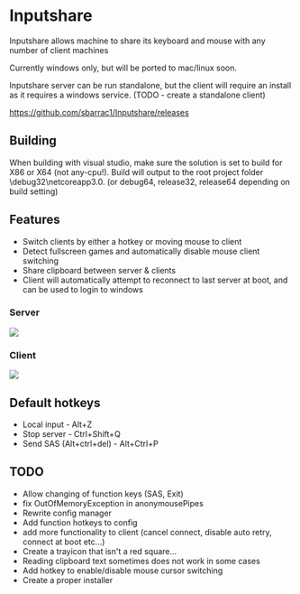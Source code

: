 # Inputshare #
Inputshare allows machine to share its keyboard and mouse with any number of client machines

Currently windows only, but will be ported to mac/linux soon.

Inputshare server can be run standalone, but the client will require an install as it requires a windows service. (TODO - create a standalone client)

https://github.com/sbarrac1/Inputshare/releases

## Building ##
When building with visual studio, make sure the solution is set to build for X86 or X64 (not any-cpu!).
Build will output to the root project folder \debug32\netcoreapp3.0. (or debug64, release32, release64 depending on build setting)

## Features ##
- Switch clients by either a hotkey or moving mouse to client
- Detect fullscreen games and automatically disable mouse client switching
- Share clipboard between server & clients
- Client will automatically attempt to reconnect to last server at boot, and can be used to login to windows

### Server ###
![](https://github.com/sbarrac1/Inputshare/blob/master/_img/basicserverimg.png)
### Client ###
![](https://github.com/sbarrac1/Inputshare/blob/master/_img/basicclientimg.PNG)


## Default hotkeys ##
- Local input - Alt+Z
- Stop server - Ctrl+Shift+Q
- Send SAS (Alt+ctrl+del) - Alt+Ctrl+P

## TODO ##
- Allow changing of function keys (SAS, Exit)
- fix OutOfMemoryException in anonymousePipes
- Rewrite config manager
- Add function hotkeys to config
- add more functionality to client (cancel connect, disable auto retry, connect at boot etc...)
- Create a trayicon that isn't a red square...
- Reading clipboard text sometimes does not work in some cases
- Add hotkey to enable/disable mouse cursor switching
- Create a proper installer

